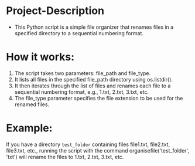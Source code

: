# Project-Description

- This Python script is a simple file organizer that renames files in a specified directory to a sequential numbering format.

# How it works:

1. The script takes two parameters: file_path and file_type. <br>
2. It lists all files in the specified file_path directory using os.listdir(). <br>
3. It then iterates through the list of files and renames each file to a sequential numbering format, e.g., 1.txt, 2.txt, 3.txt, etc. <br>
4. The file_type parameter specifies the file extension to be used for the renamed files. <br>


# Example:

If you have a directory `test_folder` containing files file1.txt, file2.txt, file3.txt, etc., running the script with the command organisefile('test_folder', 'txt') will rename the files to 1.txt, 2.txt, 3.txt, etc.

